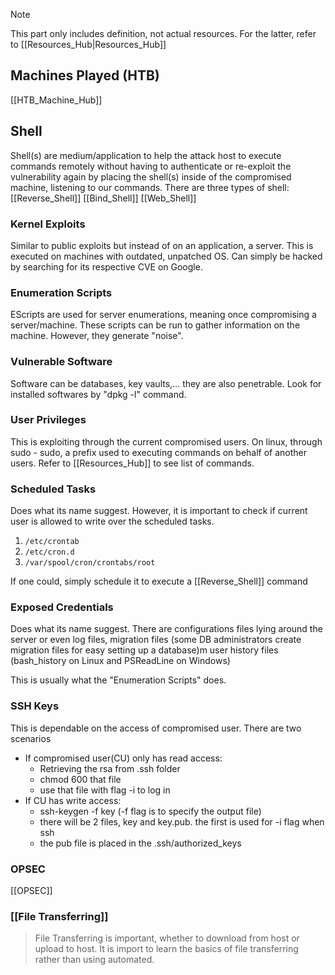 > [!NOTE]
> This part only includes definition, not actual resources. For the latter, refer to [[Resources_Hub|Resources_Hub]]

## Machines Played (HTB)
[[HTB_Machine_Hub]]
## Shell
Shell(s) are medium/application to help the attack host to execute commands remotely without having to authenticate or re-exploit the vulnerability again by placing the shell(s) inside of the compromised machine, listening to our commands. There are three types of shell:
[[Reverse_Shell]]
[[Bind_Shell]]
[[Web_Shell]]

### Kernel Exploits
Similar to public exploits but instead of on an application, a server. This is executed on machines with outdated, unpatched OS. Can simply be hacked by searching for its respective CVE on Google.

### Enumeration Scripts
EScripts are used for server enumerations, meaning once compromising a server/machine. These scripts can be run to gather information on the machine. However, they generate "noise".

### Vulnerable Software
Software can be databases, key vaults,... they are also penetrable. Look for installed softwares by "dpkg -l" command.

### User Privileges
This is exploiting through the current compromised users. On linux, through sudo - sudo, a prefix used to executing commands on behalf of another users. Refer to [[Resources_Hub]] to see list of commands.


### Scheduled Tasks
Does what its name suggest. However, it is important to check if current user is allowed to write over the scheduled tasks.
1. `/etc/crontab`
2. `/etc/cron.d`
3. `/var/spool/cron/crontabs/root`
   
If one could, simply schedule it to execute a [[Reverse_Shell]] command

### Exposed Credentials
Does what its name suggest. There are configurations files lying around the server or even log files, migration files (some DB administrators create migration files for easy setting up a database)m user history files (bash_history on Linux and PSReadLine on Windows)

This is usually what the "Enumeration Scripts" does.

### SSH Keys
This is dependable on the access of compromised user. There are two scenarios
- If compromised user(CU) only has read access:
	- Retrieving the rsa from .ssh folder
	- chmod 600 that file
	- use that file with flag -i to log in
- If CU has write access:
	- ssh-keygen -f key (-f flag is to specify the output file)
	- there will be 2 files, key and key.pub. the first is used for -i flag when ssh
	- the pub file is placed in the .ssh/authorized_keys

### OPSEC
[[OPSEC]]

### [[File Transferring]]
> File Transferring is important, whether to download from host or upload to host. It is import to learn the basics of file transferring rather than using automated.

